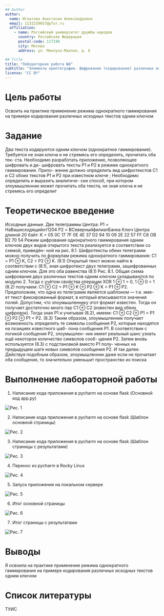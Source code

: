 ```yaml
---
## Author
author:
  name: Игнатова Анастасия Александровна
  email: 1132239657@pfur.ru
  affiliation:
    - name: Российский университет дружбы народов
      country: Российская Федерация
      postal-code: 117198
      city: Москва
      address: ул. Миклухо-Маклая, д. 6

## Title
title: "Лабораторная работа №8"
subtitle: "Элементы криптографии. Шифрование (кодирование) различных исходных текстов одним ключом"
license: "CC BY"
---
```


# Цель работы

Освоить на практике применение режима однократного гаммирования
на примере кодирования различных исходных текстов одним ключом

# Задание

Два текста кодируются одним ключом (однократное гаммирование).
Требуется не зная ключа и не стремясь его определить, прочитать оба тек-
ста. Необходимо разработать приложение, позволяющее шифровать и де-
шифровать тексты P1 и P2 в режиме однократного гаммирования. Прило-
жение должно определить вид шифротекстов C1 и C2 обоих текстов P1 и
P2 при известном ключе ; Необходимо определить и выразить аналитиче-
ски способ, при котором злоумышленник может прочитать оба текста, не
зная ключа и не стремясь его определит

# Теоретическое введение

Исходные данные.
Две телеграммы Центра:
P1 = НаВашисходящийот1204
P2 = ВСеверныйфилиалБанка
Ключ Центра длиной 20 байт:
K = 05 0C 17 7F 0E 4E 37 D2 94 10 09 2E 22 57 FF C8 OB B2 70 54
Режим шифрования однократного гаммирования одним ключом двух
видов открытого текста реализуется в соответствии со схемой, приведён-
ной на рис. 8.1.
Шифротексты обеих телеграмм можно получить по формулам режима
однократного гаммирования:
C1 = P1 ⊕ K,
C2 = P2 ⊕ K. (8.1)
Открытый текст можно найти в соответствии с (8.1), зная шифротекст
двух телеграмм, зашифрованных одним ключом. Для это оба равенства (8.1)
Рис. 8.1. Общая схема шифрования двух различных текстов одним ключом
складываются по модулю 2. Тогда с учётом свойства операции XOR
1 ⊕ 1 = 0, 1 ⊕ 0 = 1 (8.2)
получаем: C1 ⊕ C2 = P1 ⊕ K ⊕ P2 ⊕ K = P1 ⊕ P2.
Предположим, что одна из телеграмм является шаблоном — т.е. име-
ет текст фиксированный формат, в который вписываются значения полей.
Допустим, что злоумышленнику этот формат известен. Тогда он получает
достаточно много пар C1 ⊕ C2 (известен вид обеих шифровок). Тогда зная
P1 и учитывая (8.2), имеем:
C1 ⊕ C2 ⊕ P1 = P1 ⊕ P2 ⊕ P1 = P2. (8.3)
Таким образом, злоумышленник получает возможность определить те
символы сообщения P2, которые находятся на позициях известного шаб-
лона сообщения P1. В соответствии с логикой сообщения P2, злоумышлен-
ник имеет реальный шанс узнать ещё некоторое количество символов сооб-
щения P2. Затем вновь используется (8.3) с подстановкой вместо P1 полу-
ченных на предыдущем шаге новых символов сообщения P2. И так далее.
Действуя подобным образом, злоумышленник даже если не прочитает оба
сообщения, то значительно уменьшит пространство их поиска



# Выполнение лабораторной работы

1. Написание кода приложения в pycharm на основе flask (Основной код app.py)

![Рис. 1](image/5.png)

2. Написание кода приложения в pycharm на основе flask (Шаблон основной страницы)

![Рис. 2](image/6.png)

3. Написание кода приложения в pycharm на основе flask (Шаблон страницы с результатами)

![Рис. 3](image/7.png)

4. Перенос из pycharm в Rocky Linux

![Рис. 4](image/4.png)

5. Запуск приложения на локальном сервере

![Рис. 5](image/3.png)

6. Итог основной страницы

![Рис. 6](image/2.png)

7. Итог страницы с результатами

![Рис. 7](image/1.png)

# Выводы

Я освоила на практике применение режима однократного гаммирования
на примере кодирования различных исходных текстов одним ключом

# Список литературы

ТУИС
